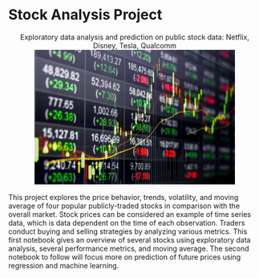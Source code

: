# Stock Analysis Project
<p align="center">
          Exploratory data analysis and prediction on public stock data: Netflix, Disney, Tesla, Qualcomm
          <br>
          <img src="img.jpg" width="400"></p>
This project explores the price behavior, trends, volatility, and moving average of four popular publicly-traded stocks in comparison with the overall market. Stock prices can be considered an example of time series data, which is data dependent on the time of each observation. Traders conduct buying and selling strategies by analyzing various metrics. This first notebook gives an overview of several stocks using exploratory data analysis, several performance metrics, and moving average. The second notebook to follow will focus more on prediction of future prices using regression and machine learning.

